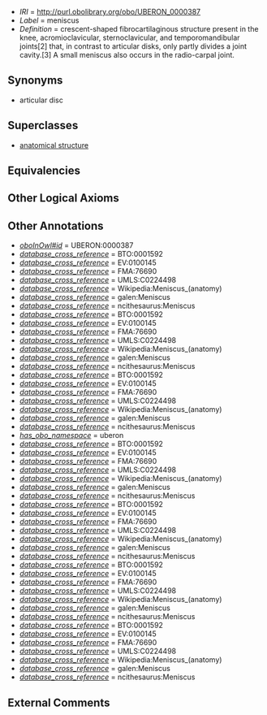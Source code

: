  * *IRI* = http://purl.obolibrary.org/obo/UBERON_0000387
 * *Label* = meniscus
 * *Definition* = crescent-shaped fibrocartilaginous structure present in the knee, acromioclavicular, sternoclavicular, and temporomandibular joints[2] that, in contrast to articular disks, only partly divides a joint cavity.[3] A small meniscus also occurs in the radio-carpal joint.

## Synonyms

 * articular disc

## Superclasses

 * [anatomical structure](../../UBERON/61/UBERON_0000061.md)

## Equivalencies


## Other Logical Axioms


## Other Annotations

 * *[oboInOwl#id](../../id/oboInOwl#id.md)* = UBERON:0000387
 * *[database_cross_reference](../../ef/oboInOwl#hasDbXref.md)* = BTO:0001592
 * *[database_cross_reference](../../ef/oboInOwl#hasDbXref.md)* = EV:0100145
 * *[database_cross_reference](../../ef/oboInOwl#hasDbXref.md)* = FMA:76690
 * *[database_cross_reference](../../ef/oboInOwl#hasDbXref.md)* = UMLS:C0224498
 * *[database_cross_reference](../../ef/oboInOwl#hasDbXref.md)* = Wikipedia:Meniscus_(anatomy)
 * *[database_cross_reference](../../ef/oboInOwl#hasDbXref.md)* = galen:Meniscus
 * *[database_cross_reference](../../ef/oboInOwl#hasDbXref.md)* = ncithesaurus:Meniscus
 * *[database_cross_reference](../../ef/oboInOwl#hasDbXref.md)* = BTO:0001592
 * *[database_cross_reference](../../ef/oboInOwl#hasDbXref.md)* = EV:0100145
 * *[database_cross_reference](../../ef/oboInOwl#hasDbXref.md)* = FMA:76690
 * *[database_cross_reference](../../ef/oboInOwl#hasDbXref.md)* = UMLS:C0224498
 * *[database_cross_reference](../../ef/oboInOwl#hasDbXref.md)* = Wikipedia:Meniscus_(anatomy)
 * *[database_cross_reference](../../ef/oboInOwl#hasDbXref.md)* = galen:Meniscus
 * *[database_cross_reference](../../ef/oboInOwl#hasDbXref.md)* = ncithesaurus:Meniscus
 * *[database_cross_reference](../../ef/oboInOwl#hasDbXref.md)* = BTO:0001592
 * *[database_cross_reference](../../ef/oboInOwl#hasDbXref.md)* = EV:0100145
 * *[database_cross_reference](../../ef/oboInOwl#hasDbXref.md)* = FMA:76690
 * *[database_cross_reference](../../ef/oboInOwl#hasDbXref.md)* = UMLS:C0224498
 * *[database_cross_reference](../../ef/oboInOwl#hasDbXref.md)* = Wikipedia:Meniscus_(anatomy)
 * *[database_cross_reference](../../ef/oboInOwl#hasDbXref.md)* = galen:Meniscus
 * *[database_cross_reference](../../ef/oboInOwl#hasDbXref.md)* = ncithesaurus:Meniscus
 * *[has_obo_namespace](../../ce/oboInOwl#hasOBONamespace.md)* = uberon
 * *[database_cross_reference](../../ef/oboInOwl#hasDbXref.md)* = BTO:0001592
 * *[database_cross_reference](../../ef/oboInOwl#hasDbXref.md)* = EV:0100145
 * *[database_cross_reference](../../ef/oboInOwl#hasDbXref.md)* = FMA:76690
 * *[database_cross_reference](../../ef/oboInOwl#hasDbXref.md)* = UMLS:C0224498
 * *[database_cross_reference](../../ef/oboInOwl#hasDbXref.md)* = Wikipedia:Meniscus_(anatomy)
 * *[database_cross_reference](../../ef/oboInOwl#hasDbXref.md)* = galen:Meniscus
 * *[database_cross_reference](../../ef/oboInOwl#hasDbXref.md)* = ncithesaurus:Meniscus
 * *[database_cross_reference](../../ef/oboInOwl#hasDbXref.md)* = BTO:0001592
 * *[database_cross_reference](../../ef/oboInOwl#hasDbXref.md)* = EV:0100145
 * *[database_cross_reference](../../ef/oboInOwl#hasDbXref.md)* = FMA:76690
 * *[database_cross_reference](../../ef/oboInOwl#hasDbXref.md)* = UMLS:C0224498
 * *[database_cross_reference](../../ef/oboInOwl#hasDbXref.md)* = Wikipedia:Meniscus_(anatomy)
 * *[database_cross_reference](../../ef/oboInOwl#hasDbXref.md)* = galen:Meniscus
 * *[database_cross_reference](../../ef/oboInOwl#hasDbXref.md)* = ncithesaurus:Meniscus
 * *[database_cross_reference](../../ef/oboInOwl#hasDbXref.md)* = BTO:0001592
 * *[database_cross_reference](../../ef/oboInOwl#hasDbXref.md)* = EV:0100145
 * *[database_cross_reference](../../ef/oboInOwl#hasDbXref.md)* = FMA:76690
 * *[database_cross_reference](../../ef/oboInOwl#hasDbXref.md)* = UMLS:C0224498
 * *[database_cross_reference](../../ef/oboInOwl#hasDbXref.md)* = Wikipedia:Meniscus_(anatomy)
 * *[database_cross_reference](../../ef/oboInOwl#hasDbXref.md)* = galen:Meniscus
 * *[database_cross_reference](../../ef/oboInOwl#hasDbXref.md)* = ncithesaurus:Meniscus
 * *[database_cross_reference](../../ef/oboInOwl#hasDbXref.md)* = BTO:0001592
 * *[database_cross_reference](../../ef/oboInOwl#hasDbXref.md)* = EV:0100145
 * *[database_cross_reference](../../ef/oboInOwl#hasDbXref.md)* = FMA:76690
 * *[database_cross_reference](../../ef/oboInOwl#hasDbXref.md)* = UMLS:C0224498
 * *[database_cross_reference](../../ef/oboInOwl#hasDbXref.md)* = Wikipedia:Meniscus_(anatomy)
 * *[database_cross_reference](../../ef/oboInOwl#hasDbXref.md)* = galen:Meniscus
 * *[database_cross_reference](../../ef/oboInOwl#hasDbXref.md)* = ncithesaurus:Meniscus

## External Comments

